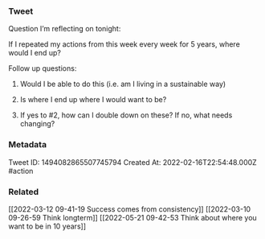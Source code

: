 ### Tweet
Question I’m reflecting on tonight:

If I repeated my actions from this week every week for 5 years, where would I end up?

Follow up questions: 

1) Would I be able to do this (i.e. am I living in a sustainable way)

2) Is where I end up where I would want to be? 

3) If yes to #2, how can I double down on these? If no, what needs changing?

### Metadata
Tweet ID: 1494082865507745794
Created At: 2022-02-16T22:54:48.000Z
#action

### Related
[[2022-03-12 09-41-19 Success comes from consistency]]
[[2022-03-10 09-26-59 Think longterm]]
[[2022-05-21 09-42-53 Think about where you want to be in 10 years]]

